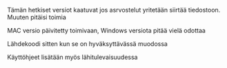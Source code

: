 Tämän hetkiset versiot kaatuvat jos asrvostelut yritetään siirtää tiedostoon. Muuten pitäisi toimia

MAC versio päivitetty toimivaan, Windows versiota pitää vielä odottaa



Lähdekoodi sitten kun se on hyväksyttävässä muodossa

Käyttöhjeet lisätään myös lähitulevaisuudessa
